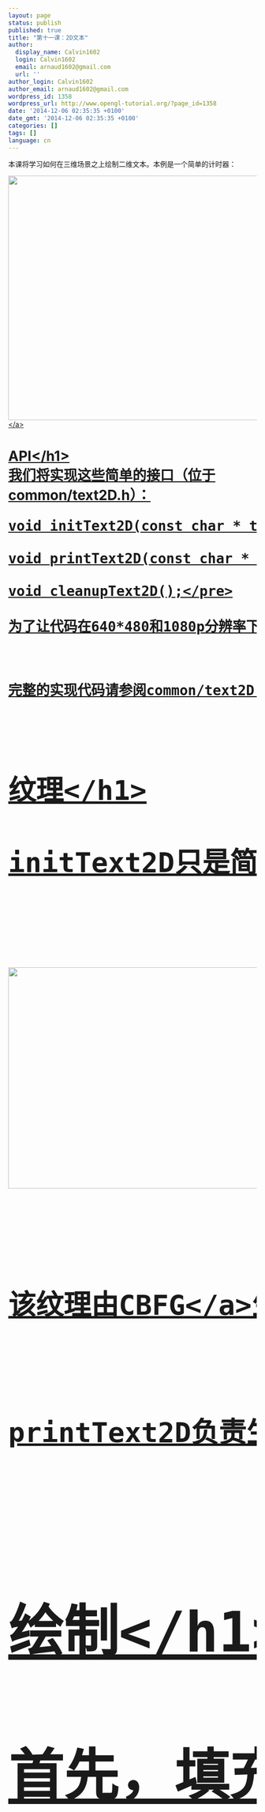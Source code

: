 ```yaml
---
layout: page
status: publish
published: true
title: "第十一课：2D文本"
author:
  display_name: Calvin1602
  login: Calvin1602
  email: arnaud1602@gmail.com
  url: ''
author_login: Calvin1602
author_email: arnaud1602@gmail.com
wordpress_id: 1358
wordpress_url: http://www.opengl-tutorial.org/?page_id=1358
date: '2014-12-06 02:35:35 +0100'
date_gmt: '2014-12-06 02:35:35 +0100'
categories: []
tags: []
language: cn
---
```

<p>本课将学习如何在三维场景之上绘制二维文本。本例是一个简单的计时器：</p>
<p><a href="http:&#47;&#47;www.opengl-tutorial.org&#47;wp-content&#47;uploads&#47;2011&#47;05&#47;clock.png"><img class="alignnone size-large wp-image-292" title="clock" src="http:&#47;&#47;www.opengl-tutorial.org&#47;wp-content&#47;uploads&#47;2011&#47;05&#47;clock-1024x793.png" alt="" width="640" height="495" &#47;><&#47;a></p>
<h1>API<&#47;h1><br />
我们将实现这些简单的接口（位于common&#47;text2D.h）：</p>
<pre class="brush:cpp">void initText2D(const char * texturePath);<br />
void printText2D(const char * text, int x, int y, int size);<br />
void cleanupText2D();<&#47;pre><br />
为了让代码在640*480和1080p分辨率下都能正常工作，x和y的范围分别设为[0-800]和[0-600]。顶点着色器将根据实际屏幕大小做对它做调整。</p>
<p>完整的实现代码请参阅common&#47;text2D.cpp。</p>
<h1>纹理<&#47;h1><br />
initText2D只是简单地读取一个纹理和一些着色器，并无特别之处。不过这张纹理却不普通，来看看：</p>
<p><a href="http:&#47;&#47;www.opengl-tutorial.org&#47;wp-content&#47;uploads&#47;2011&#47;05&#47;fontalpha.png"><img class="alignnone size-large wp-image-293" title="fontalpha" src="http:&#47;&#47;www.opengl-tutorial.org&#47;wp-content&#47;uploads&#47;2011&#47;05&#47;fontalpha-1024x717.png" alt="" width="640" height="448" &#47;><&#47;a></p>
<p>该纹理由<a href="http:&#47;&#47;www.codehead.co.uk&#47;cbfg&#47;">CBFG<&#47;a>生成。 CBFG是一种由字体生成纹理的工具。然后把纹理加载到Paint.NET（红色背景仅为了方便观察，其实是透明的）。</p>
<p>printText2D负责生成一个矩形，并正确计算出该矩形的屏幕位置和纹理坐标（译注：取字符的过程就像从报纸上剪字一样）。</p>
<h1>绘制<&#47;h1><br />
首先，填充这些缓冲：</p>
<pre class="brush:cpp">std::vector vertices;<br />
std::vector UVs;<&#47;pre><br />
然后为文本中的每个字符计算其四边形包围盒的顶点坐标，然后添加（组成这个四边形的）两个三角形：</p>
<pre class="brush:cpp">for ( unsigned int i=0 ; i<length ; i++ ){</p>
<p>    glm::vec2 vertex_up_left&nbsp;&nbsp;&nbsp; = glm::vec2( x+i*size&nbsp;&nbsp;&nbsp;&nbsp; , y+size );<br />
    glm::vec2 vertex_up_right&nbsp;&nbsp; = glm::vec2( x+i*size+size, y+size );<br />
    glm::vec2 vertex_down_right = glm::vec2( x+i*size+size, y&nbsp;&nbsp;&nbsp;&nbsp;&nbsp; );<br />
    glm::vec2 vertex_down_left&nbsp; = glm::vec2( x+i*size&nbsp;&nbsp;&nbsp;&nbsp; , y&nbsp;&nbsp;&nbsp;&nbsp;&nbsp; );</p>
<p>    vertices.push_back(vertex_up_left&nbsp;&nbsp; );<br />
    vertices.push_back(vertex_down_left );<br />
    vertices.push_back(vertex_up_right&nbsp; );</p>
<p>    vertices.push_back(vertex_down_right);<br />
    vertices.push_back(vertex_up_right);<br />
    vertices.push_back(vertex_down_left);<&#47;pre><br />
最后计算UV坐标。左上角坐标的计算方式如下：</p>
<pre class="brush:cpp">    char character = text[i];<br />
    float uv_x = (character%16)&#47;16.0f;<br />
    float uv_y = (character&#47;16)&#47;16.0f;<&#47;pre><br />
这样做是可行的（只能说基本上行得通，详见下文），因为<a href="http:&#47;&#47;www.asciitable.com&#47;">A的ASCII码<&#47;a>为65。<br />
65%16 = 1，因此A位于第1列（列号从0开始）。</p>
<p>65&#47;16 = 4，因此A位于第4行（这是整数除法，所以结果不是想象中的4.0625）</p>
<p>两者都除以16.0使之符合OpenGL的[0.0 - 1.0]纹理坐标范围。</p>
<p>现在只需对顶点重复相同的操作：</p>
<pre class="brush:cpp">    glm::vec2 uv_up_left&nbsp;&nbsp;&nbsp; = glm::vec2( uv_x&nbsp;&nbsp;&nbsp;&nbsp;&nbsp;&nbsp;&nbsp;&nbsp;&nbsp;&nbsp; , 1.0f - uv_y );<br />
    glm::vec2 uv_up_right&nbsp;&nbsp; = glm::vec2( uv_x+1.0f&#47;16.0f, 1.0f - uv_y );<br />
    glm::vec2 uv_down_right = glm::vec2( uv_x+1.0f&#47;16.0f, 1.0f - (uv_y + 1.0f&#47;16.0f) );<br />
    glm::vec2 uv_down_left&nbsp; = glm::vec2( uv_x&nbsp;&nbsp;&nbsp;&nbsp;&nbsp;&nbsp;&nbsp;&nbsp;&nbsp;&nbsp; , 1.0f - (uv_y + 1.0f&#47;16.0f) );</p>
<p>    UVs.push_back(uv_up_left&nbsp;&nbsp; );<br />
    UVs.push_back(uv_down_left );<br />
    UVs.push_back(uv_up_right&nbsp; );</p>
<p>    UVs.push_back(uv_down_right);<br />
    UVs.push_back(uv_up_right);<br />
    UVs.push_back(uv_down_left);<br />
 }<&#47;pre><br />
其余的操作和往常一样：绑定缓冲，填充，选择着色器程序，绑定纹理，开启、绑定、配置顶点属性，开启混合，调用`glDrawArrays`。恭喜恭喜，大功告成喽！</p>
<p>有一点非常重要：这些坐标位于[0,800][0,600]范围内。也就是说，这里<strong>不需要<&#47;strong>矩阵。顶点着色器只需简单换算就可以把这些坐标转换到[-1,1][-1,1]范围内（也可以在C++代码中完成这一步）。</p>
<pre class="brush:vs">void main(){</p>
<p>&nbsp;&nbsp; &nbsp;&#47;&#47; Output position of the vertex, in clip space<br />
&nbsp;&nbsp; &nbsp;&#47;&#47; map [0..800][0..600] to [-1..1][-1..1]<br />
&nbsp;&nbsp; &nbsp;vec2 vertexPosition_homoneneousspace = vertexPosition_screenspace - vec2(400,300); &#47;&#47; [0..800][0..600] -> [-400..400][-300..300]<br />
&nbsp;&nbsp; &nbsp;vertexPosition_homoneneousspace &#47;= vec2(400,300);<br />
&nbsp;&nbsp; &nbsp;gl_Position =&nbsp; vec4(vertexPosition_homoneneousspace,0,1);</p>
<p>&nbsp;&nbsp; &nbsp;&#47;&#47; UV of the vertex. No special space for this one.<br />
&nbsp;&nbsp; &nbsp;UV = vertexUV;<br />
}<&#47;pre><br />
片段着色器的工作量也很少：</p>
<pre class="brush:fs">void main(){<br />
&nbsp;&nbsp; &nbsp;color = texture( myTextureSampler, UV );<br />
}<&#47;pre><br />
顺便说一下，这些代码只能处理拉丁字符，请勿将其应用到工程中。否则您的产品在印度、中国、日本（甚至德国，因为纹理上没有&szlig;这个字母）就难以出售了。这张纹理是我用法语字符集生成的，在法国使用没有问题（注意 &eacute;, &agrave;, &ccedil;等字母）。修改其他教程的代码时请注意库的版本。其他教程大多使用OpenGL 2，和本教程不兼容。不幸的是我不知道有什么库能较好地处理UTF-8字符集。</p>
<p>另外，建议您阅读Joel Spolsky写的<a href="http:&#47;&#47;www.joelonsoftware.com&#47;articles&#47;Unicode.html">The Absolute Minimum Every Software Developer Absolutely, Positively Must Know About Unicode and Character Sets (No Excuses!)<&#47;a> by Joel Spolsky.</p>
<p>如果您需要处理大量的文本，可以参考这篇<a>Valve的文章<&#47;a>。</p>
